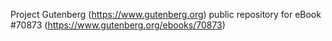 Project Gutenberg (https://www.gutenberg.org) public repository for
eBook #70873 (https://www.gutenberg.org/ebooks/70873)
